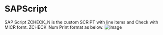 # SAPScript
SAP Script
ZCHECK_N is the custom SCRIPT with line items and Check with MICR fornt.
ZCHECK_Num Print format as below.
![image](https://user-images.githubusercontent.com/55756119/184594047-d23328a9-ff32-42aa-8ac6-bc7b23885b1d.png)
